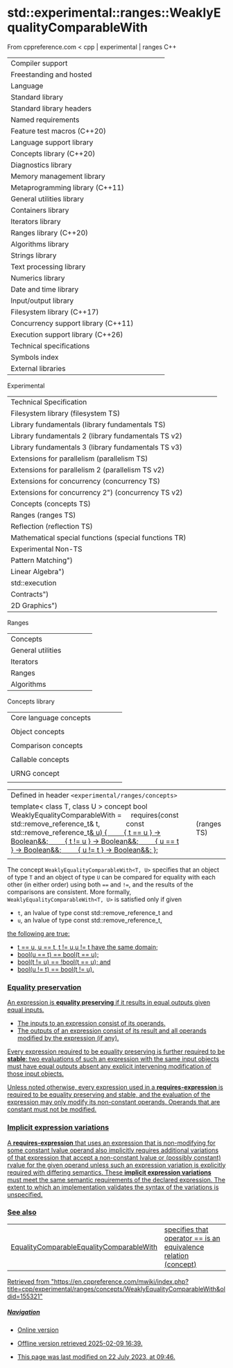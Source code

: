 # std::experimental::ranges::WeaklyEqualityComparableWith

From cppreference.com
< cpp‎ | experimental‎ | ranges
C++

|  |  |  |  |  |
| --- | --- | --- | --- | --- |
| Compiler support | | | | |
| Freestanding and hosted | | | | |
| Language | | | | |
| Standard library | | | | |
| Standard library headers | | | | |
| Named requirements | | | | |
| Feature test macros (C++20) | | | | |
| Language support library | | | | |
| Concepts library (C++20) | | | | |
| Diagnostics library | | | | |
| Memory management library | | | | |
| Metaprogramming library (C++11) | | | | |
| General utilities library | | | | |
| Containers library | | | | |
| Iterators library | | | | |
| Ranges library (C++20) | | | | |
| Algorithms library | | | | |
| Strings library | | | | |
| Text processing library | | | | |
| Numerics library | | | | |
| Date and time library | | | | |
| Input/output library | | | | |
| Filesystem library (C++17) | | | | |
| Concurrency support library (C++11) | | | | |
| Execution support library (C++26) | | | | |
| Technical specifications | | | | |
| Symbols index | | | | |
| External libraries | | | | |

Experimental

|  |  |  |  |  |
| --- | --- | --- | --- | --- |
| Technical Specification | | | | |
| Filesystem library (filesystem TS) | | | | |
| Library fundamentals (library fundamentals TS) | | | | |
| Library fundamentals 2 (library fundamentals TS v2) | | | | |
| Library fundamentals 3 (library fundamentals TS v3) | | | | |
| Extensions for parallelism (parallelism TS) | | | | |
| Extensions for parallelism 2 (parallelism TS v2) | | | | |
| Extensions for concurrency (concurrency TS) | | | | |
| Extensions for concurrency 2") (concurrency TS v2) | | | | |
| Concepts (concepts TS) | | | | |
| Ranges (ranges TS) | | | | |
| Reflection (reflection TS) | | | | |
| Mathematical special functions (special functions TR) | | | | |
| Experimental Non-TS | | | | |
| Pattern Matching") | | | | |
| Linear Algebra") | | | | |
| std::execution | | | | |
| Contracts") | | | | |
| 2D Graphics") | | | | |

Ranges

|  |  |  |  |  |
| --- | --- | --- | --- | --- |
| Concepts | | | | |
| General utilities | | | | |
| Iterators | | | | |
| Ranges | | | | |
| Algorithms | | | | |

Concepts library

|  |  |  |  |  |
| --- | --- | --- | --- | --- |
| Core language concepts | | | | |
| |  |  |  |  |  | | --- | --- | --- | --- | --- | | Same | | | | | | DerivedFrom | | | | | | ConvertibleTo | | | | | | |  |  |  |  |  | | --- | --- | --- | --- | --- | | CommonReference | | | | | | Common | | | | | |  | | | | | | |  |  |  |  |  | | --- | --- | --- | --- | --- | | Integral | | | | | | SignedIntegral | | | | | | UnsignedIntegral | | | | | | |  |  |  |  |  | | --- | --- | --- | --- | --- | | Assignable | | | | | | SwappableSwappableWith | | | | | |
| Object concepts | | | | |
| |  |  |  |  |  | | --- | --- | --- | --- | --- | | Destructible | | | | | | Constructible | | | | | | DefaultConstructible | | | | | | |  |  |  |  |  | | --- | --- | --- | --- | --- | | MoveConstructible | | | | | | CopyConstructible | | | | | |  | | | | | | |  |  |  |  |  | | --- | --- | --- | --- | --- | | Movable | | | | | | Copyable | | | | | |  | | | | | | |  |  |  |  |  | | --- | --- | --- | --- | --- | | Semiregular | | | | | | Regular | | | | | |  | | | | | |
| Comparison concepts | | | | |
| |  |  |  |  |  | | --- | --- | --- | --- | --- | | Boolean | | | | | |  | | | | | | |  |  |  |  |  | | --- | --- | --- | --- | --- | | ****WeaklyEqualityComparableWith**** | | | | | |  | | | | | | |  |  |  |  |  | | --- | --- | --- | --- | --- | | EqualityComparableEqualityComparableWith | | | | | | |  |  |  |  |  | | --- | --- | --- | --- | --- | | StrictTotallyOrderedStrictTotallyOrderedWith | | | | | |
| Callable concepts | | | | |
| |  |  |  |  |  | | --- | --- | --- | --- | --- | | InvocableRegularInvocable | | | | | | |  |  |  |  |  | | --- | --- | --- | --- | --- | | Predicate | | | | | |  | | | | | | |  |  |  |  |  | | --- | --- | --- | --- | --- | | Relation | | | | | |  | | | | | | |  |  |  |  |  | | --- | --- | --- | --- | --- | | StrictWeakOrder | | | | | |  | | | | | |
| URNG concept | | | | |
| |  |  |  |  |  | | --- | --- | --- | --- | --- | | UniformRandomNumberGenerator | | | | | |

|  |  |  |
| --- | --- | --- |
| Defined in header `<experimental/ranges/concepts>` |  |  |
| template< class T, class U >  concept bool WeaklyEqualityComparableWith =      requires(const std::remove_reference_t<T>& t,               const std::remove_reference_t<U>& u) {          { t == u } -> Boolean&&;          { t != u } -> Boolean&&;          { u == t } -> Boolean&&;          { u != t } -> Boolean&&; }; |  | (ranges TS) |
|  |  |  |

The concept `WeaklyEqualityComparableWith<T, U>` specifies that an object of type `T` and an object of type `U` can be compared for equality with each other (in either order) using both `==` and `!=`, and the results of the comparisons are consistent. More formally, `WeaklyEqualityComparableWith<T, U>` is satisfied only if given

- `t`, an lvalue of type const std::remove_reference_t<T> and
- `u`, an lvalue of type const std::remove_reference_t<U>,

the following are true:

- t == u, u == t, t != u,u != t have the same domain;
- bool(u == t) == bool(t == u);
- bool(t != u) == !bool(t == u); and
- bool(u != t) == bool(t != u).

### Equality preservation

An expression is **equality preserving** if it results in equal outputs given equal inputs.

- The inputs to an expression consist of its operands.
- The outputs of an expression consist of its result and all operands modified by the expression (if any).

Every expression required to be equality preserving is further required to be **stable**: two evaluations of such an expression with the same input objects must have equal outputs absent any explicit intervening modification of those input objects.

Unless noted otherwise, every expression used in a **requires-expression** is required to be equality preserving and stable, and the evaluation of the expression may only modify its non-constant operands. Operands that are constant must not be modified.

### Implicit expression variations

A **requires-expression** that uses an expression that is non-modifying for some constant lvalue operand also implicitly requires additional variations of that expression that accept a non-constant lvalue or (possibly constant) rvalue for the given operand unless such an expression variation is explicitly required with differing semantics. These **implicit expression variations** must meet the same semantic requirements of the declared expression. The extent to which an implementation validates the syntax of the variations is unspecified.

### See also

|  |  |
| --- | --- |
| EqualityComparableEqualityComparableWith | specifies that operator == is an equivalence relation   (concept) |

Retrieved from "<https://en.cppreference.com/mwiki/index.php?title=cpp/experimental/ranges/concepts/WeaklyEqualityComparableWith&oldid=155321>"

##### Navigation

- Online version
- Offline version retrieved 2025-02-09 16:39.

- This page was last modified on 22 July 2023, at 09:46.